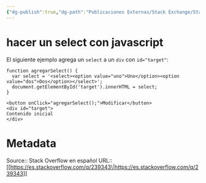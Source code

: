 ```yaml
---
{"dg-publish":true,"dg-path":"Publicaciones Externas/Stack Exchange/Stack Overflow en español/es.stackoverflow.com-239343.md","permalink":"/publicaciones-externas/stack-exchange/stack-overflow-en-espanol/es-stackoverflow-com-239343/","title":"hacer un select con javascript","hide":true,"noteIcon":"default","created":"2024-04-03T12:49:10.728-06:00","updated":"2024-04-05T16:43:54.913-06:00"}
---
```


# hacer un select con javascript

El siguiente ejemplo agrega un `select` a un `div` con `id="target"`:

<!-- begin snippet: js hide: false console: true babel: false -->

<!-- language: lang-js -->

    function agregarSelect() {
      var select = '<select><option value="uno">Uno</option><option value="dos">Dos</option></select>';
      document.getElementById('target').innerHTML = select;
    }

<!-- language: lang-html -->

    <button onClick="agregarSelect();">Modificar</button>
    <div id="target">
    Contenido inicial
    </div>

<!-- end snippet -->



# Metadata
Source:: Stack Overflow en español
URL:: [[https://es.stackoverflow.com/q/239343\|https://es.stackoverflow.com/q/239343]]

